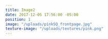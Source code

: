 ```yaml
---
title: Image2
date: 2017-12-05 17:56:00 -05:00
position: 1
image: "/uploads/pinkSQ_frontpage.jpg"
texture-image: "/uploads/textures/pink.png"
---
```


